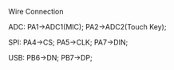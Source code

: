 Wire Connection

 ADC:
 PA1->ADC1(MIC);
 PA2->ADC2(Touch Key);

 SPI:
 PA4->CS;
 PA5->CLK;
 PA7->DIN;

 USB:
 PB6->DN;
 PB7->DP;
